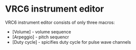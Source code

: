 # VRC6 instrument editor

VRC6 instrument editor consists of only three macros:

- [Volume] - volume sequence
- [Arpeggio] - pitch sequencr
- [Duty cycle] - spicifies duty cycle for pulse wave channels
